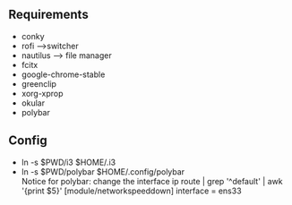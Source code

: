## Requirements
   * conky
   * rofi -->switcher
   * nautilus --> file manager
   * fcitx
   * google-chrome-stable
   * greenclip
   * xorg-xprop
   * okular
   * polybar
## Config
  
   * ln -s $PWD/i3 $HOME/.i3
   *  ln -s $PWD/polybar $HOME/.config/polybar  
   Notice for polybar:
   change the interface
   ip route | grep '^default' | awk '{print $5}'
   [module/networkspeeddown]
   interface = ens33 
